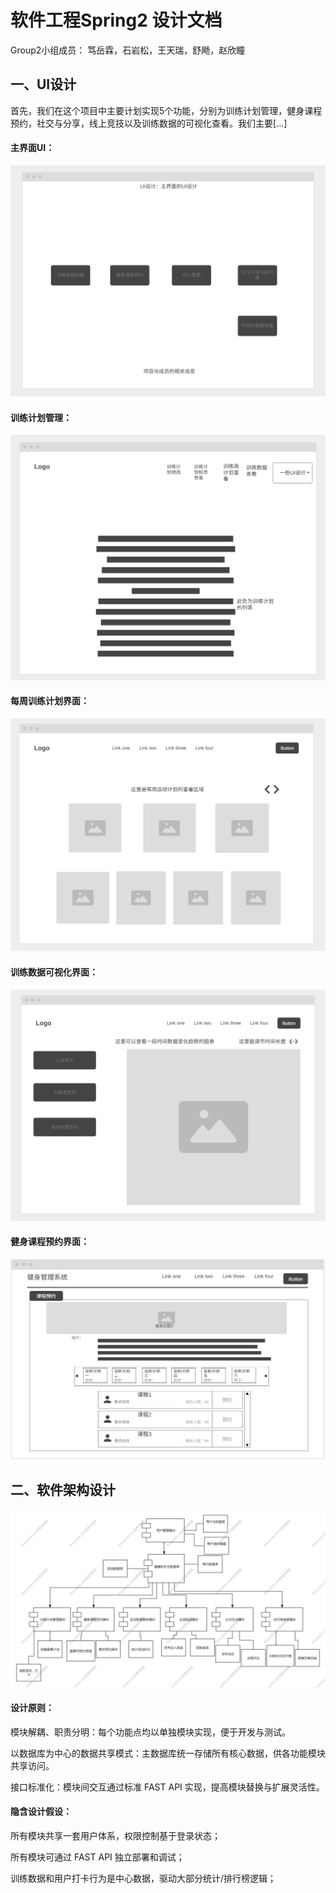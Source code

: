 # 软件工程Spring2 设计文档

Group2小组成员： 笃岳霖，石岩松，王天瑞，舒飏，赵欣瞳

## 一、UI设计

​	首先，我们在这个项目中主要计划实现5个功能，分别为训练计划管理，健身课程预约，社交与分享，线上竞技以及训练数据的可视化查看。我们主要[...]

#### 主界面UI：

![](./主界面.png)

#### 训练计划管理：

![](./训练计划.png)

#### 每周训练计划界面：

![](./每周运动计划.png)

#### 训练数据可视化界面：

![](./仪表盘.png)

#### 健身课程预约界面：

![](./健身课程预约.jpg)

## 二、软件架构设计

![](./52f28eddd4ca7eff4dbde93a5ecd7c9d.jpg)

#### 设计原则：

模块解耦、职责分明：每个功能点均以单独模块实现，便于开发与测试。

以数据库为中心的数据共享模式：主数据库统一存储所有核心数据，供各功能模块共享访问。

接口标准化：模块间交互通过标准 FAST API 实现，提高模块替换与扩展灵活性。

#### 隐含设计假设：

所有模块共享一套用户体系，权限控制基于登录状态；

所有模块可通过 FAST API 独立部署和调试；

训练数据和用户打卡行为是中心数据，驱动大部分统计/排行榜逻辑；
